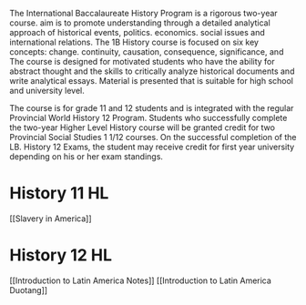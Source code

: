 
The International Baccalaureate History Program is a rigorous two-year course. aim is to promote
understanding through a detailed analytical approach of historical events, politics. economics. social issues and international relations. The 1B History course is focused on six key concepts: change. continuity, causation, consequence, significance, and The course is designed for motivated students who have the ability for abstract thought and the skills to critically analyze historical documents and write analytical essays. Material is presented that is suitable for high school and university level. 

The course is for grade 11 and 12 students and is integrated with the regular Provincial World History 12 Program. Students who successfully complete the two-year Higher Level History course will be granted credit for two Provincial Social Studies 1 1/12 courses. On the successful completion of the LB. History 12 Exams, the student may receive credit for first year university depending on his or her exam standings.

# History 11 HL

[[Slavery in America]]

# History 12 HL

[[Introduction to Latin America Notes]]
[[Introduction to Latin America Duotang]]